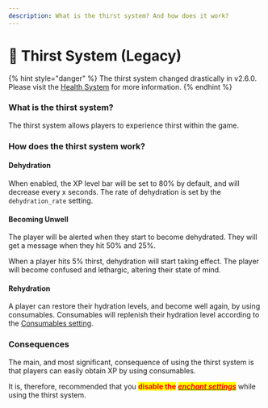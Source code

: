 ```yaml
---
description: What is the thirst system? And how does it work?
---
```


# 🚰 Thirst System (Legacy)

{% hint style="danger" %}
The thirst system changed drastically in v2.6.0. Please visit the [Health System](health-system/) for more information.
{% endhint %}

### What is the thirst system?

The thirst system allows players to experience thirst within the game.

### How does the thirst system work?

#### Dehydration

When enabled, the XP level bar will be set to 80% by default, and will decrease every x seconds. The rate of dehydration is set by the `dehydration_rate` setting.

#### Becoming Unwell

The player will be alerted when they start to become dehydrated. They will get a message when they hit 50% and 25%.

When a player hits 5% thirst, dehydration will start taking effect. The player will become confused and lethargic, altering their state of mind.

#### Rehydration

A player can restore their hydration levels, and become well again, by using consumables. Consumables will replenish their hydration level according to the [Consumables setting](../configuration/legacy-config.yml/thirst-settings.md).

### Consequences

The main, and most significant, consequence of using the thirst system is that players can easily obtain XP by using consumables.

It is, therefore, recommended that you <mark style="color:red;">**disable the**</mark> [_<mark style="color:red;">**enchant settings**</mark>_](../configuration/legacy-config.yml/enchant-settings.md) while using the thirst system.
